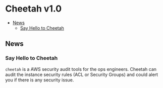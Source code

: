 Cheetah v1.0
==============

* [News](#news)
    * [Say Hello to Cheetah](#cheetah)

## News
### Say Hello to Cheetah

`cheetah` is a AWS security audit tools for the ops engineers. Cheetah can audit the instance security rules (ACL or Security Groups) and could alert you if there is any security issue.
